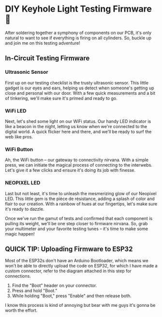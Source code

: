 # DIY Keyhole Light Testing Firmware 🧪

After soldering together a symphony of components on our PCB, it's only natural to want to see if everything is firing on all cylinders. So, buckle up and join me on this testing adventure!

## In-Circuit Testing Firmware

### Ultrasonic Sensor

First up on our testing checklist is the trusty ultrasonic sensor. This little gadget is our eyes and ears, helping us detect when someone's getting up close and personal with our door. With a few quick measurements and a bit of tinkering, we'll make sure it's primed and ready to go.

### WiFi LED

Next, let's shed some light on our WiFi status. Our handy LED indicator is like a beacon in the night, letting us know when we're connected to the digital world. A quick flicker here and there, and we'll be ready to surf the web like pros.

### WiFi Button

Ah, the WiFi button – our gateway to connectivity nirvana. With a simple press, we can initiate the magical process of connecting to the interwebs. Let's give it a few clicks and ensure it's doing its job with finesse.

### NEOPIXEL LED

Last but not least, it's time to unleash the mesmerizing glow of our Neopixel LED. This little gem is the pièce de résistance, adding a splash of color and flair to our creation. With a rainbow of hues at our fingertips, let's make sure it's ready to dazzle.

Once we've run the gamut of tests and confirmed that each component is pulling its weight, we'll be one step closer to firmware nirvana. So, grab your multimeter and your favorite testing tunes – it's time to make some magic happen!

## QUICK TIP: Uploading Firmware to ESP32

Most of the ESP32s don't have an Arduino Bootloader, which means we won't be able to directly upload the code on ESP32, for which I have made a custom connector, refer to the diagram attached in this step for connections.

1. Find the "Boot" header on your connector.
2. Press and hold "Boot."
3. While holding "Boot," press "Enable" and then release both.

I know this process is kind of annoying but bear with me guys it's gonna be worth the effort.
